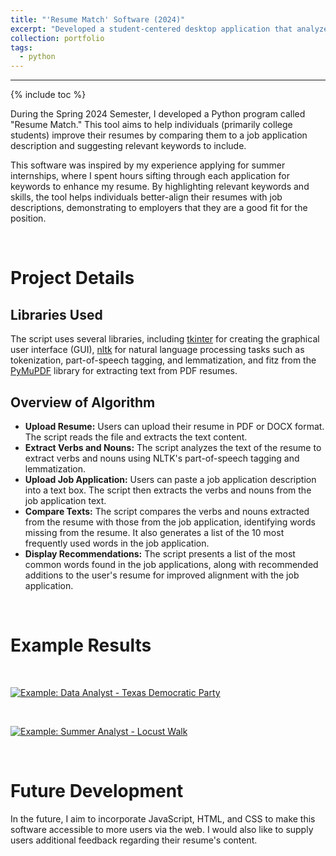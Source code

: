 ```yaml
---
title: "'Resume Match' Software (2024)"
excerpt: "Developed a student-centered desktop application that analyzes your resume against a provided job application"
collection: portfolio
tags:
  - python
---
```

------

{% include toc %}

During the Spring 2024 Semester, I developed a Python program called "Resume Match." This tool aims to help individuals (primarily college students) improve their resumes by comparing them to a job application description and suggesting relevant keywords to include.

This software was inspired by my experience applying for summer internships, where I spent hours sifting through each application for keywords to enhance my resume. By highlighting relevant keywords and skills, the tool helps individuals better-align their resumes with job descriptions, demonstrating to employers that they are a good fit for the position.

<br>

# Project Details

## Libraries Used

The script uses several libraries, including [tkinter](https://docs.python.org/3/library/tkinter.html) for creating the graphical user interface (GUI), [nltk](https://www.nltk.org/) for natural language processing tasks such as tokenization, part-of-speech tagging, and lemmatization, and fitz from the [PyMuPDF](https://github.com/pymupdf/PyMuPDF) library for extracting text from PDF resumes.

## Overview of Algorithm

- **Upload Resume:** Users can upload their resume in PDF or DOCX format. The script reads the file and extracts the text content.
- **Extract Verbs and Nouns:** The script analyzes the text of the resume to extract verbs and nouns using NLTK's part-of-speech tagging and lemmatization.
- **Upload Job Application:** Users can paste a job application description into a text box. The script then extracts the verbs and nouns from the job application text.
- **Compare Texts:** The script compares the verbs and nouns extracted from the resume with those from the job application, identifying words missing from the resume. It also generates a list of the 10 most frequently used words in the job application.
- **Display Recommendations:** The script presents a list of the most common words found in the job applications, along with recommended additions to the user's resume for improved alignment with the job application.

<br>

# Example Results

<br>

[ ![Example: Data Analyst - Texas Democratic Party](https://chamberlainlondon.github.io/images/ResumeMatch1.png) ](https://chamberlainlondon.github.io/images/ResumeMatch1.png) 

<br>

[ ![Example: Summer Analyst - Locust Walk](https://chamberlainlondon.github.io/images/ResumeMatch2.png) ](https://chamberlainlondon.github.io/images/ResumeMatch2.png)

<br>

# Future Development

In the future, I aim to incorporate JavaScript, HTML, and CSS to make this software accessible to more users via the web. I would also like to supply users additional feedback regarding their resume's content.
